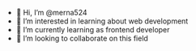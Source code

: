 - 👋 Hi, I’m @merna524
- 👀 I’m interested in learning about web development 
- 🌱 I’m currently learning as frontend developer 
- 💞️ I’m looking to collaborate on this field 


<!---
merna524/merna524 is a ✨ special ✨ repository because its `README.md` (this file) appears on your GitHub profile.
You can click the Preview link to take a look at your changes.
--->
